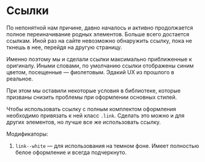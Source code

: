 # Ссылки

По непонятной нам причине, давно началось и активно продолжается полное переиначивание родных элементов. Больше всего достается ссылкам. Иной раз на сайте невозможно обнаружить ссылку, пока не ткнешь в нее, перейдя на другую страницу.

Именно поэтому мы и сделали ссылки максимально приближенные к оригиналу. Иными словами, по умолчанию ссылки отображены синим цветом, посещенные — фиолетовым. Эдакий UX из прошлого в реальное.

При этом мы оставили некоторые условия в библиотеке, которые призваны снизить проблемы при оформлении основных стилей.

Чтобы использовать ссылку с полным комплектом оформления необходимо привязать к ней класс `.link`. Сделать это можно и для других элементов, но лучше все же использовать ссылку.

Модификаторы:

1. `link--white` — для использования на темном фоне. Имеет полностью белое оформление и всегда подчеркнуто.
